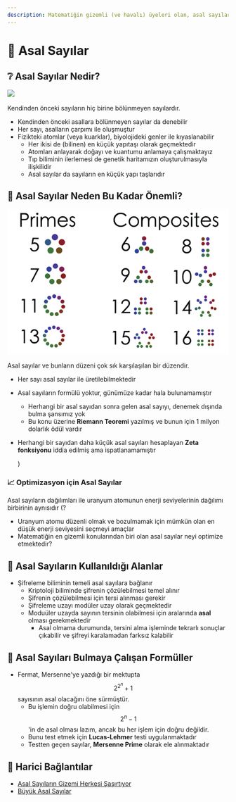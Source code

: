 ```yaml
---
description: Matematiğin gizemli (ve havalı) üyeleri olan, asal sayıları anlatır.
---
```


# 🔢 Asal Sayılar

## ❔ Asal Sayılar Nedir?

![](../.gitbook/assets/Sieve\_of\_Eratosthenes\_animation.gif)

Kendinden önceki sayıların hiç birine bölünmeyen sayılardır.

* Kendinden önceki asallara bölünmeyen sayılar da denebilir
* Her sayı, asalların çarpımı ile oluşmuştur
* Fizikteki atomlar (veya kuarklar), biyolojideki genler ile kıyaslanabilir
  * Her ikisi de (bilinen) en küçük yapıtaşı olarak geçmektedir
  * Atomları anlayarak doğayı ve kuantumu anlamaya çalışmaktayız
  * Tıp biliminin ilerlemesi de genetik haritamızın oluşturulmasıyla ilişkilidir
  * Asal sayılar da sayıların en küçük yapı taşlarıdır

## 💎 Asal Sayılar Neden Bu Kadar Önemli?

![](<../.gitbook/assets/image (57).png>)

Asal sayılar ve bunların düzeni çok sık karşılaşılan bir düzendir.

* Her sayı asal sayılar ile üretilebilmektedir
* Asal sayıların formülü yoktur, günümüze kadar hala bulunamamıştır
  * Herhangi bir asal sayıdan sonra gelen asal sayıyı, denemek dışında bulma şansımız yok
  * Bu konu üzerine **Riemann Teoremi** yazılmış ve bunun için 1 milyon dolarlık ödül vardır
*   Herhangi bir sayıdan daha küçük asal sayıları hesaplayan **Zeta fonksiyonu** iddia edilmiş ama ispatlanamamıştır

    )

### 📈 Optimizasyon için Asal Sayılar

Asal sayıların dağılımları ile uranyum atomunun enerji seviyelerinin dağılımı birbirinin aynısıdır (?

* Uranyum atomu düzenli olmak ve bozulmamak için mümkün olan en düşük enerji seviyesini seçmeyi amaçlar
* Matematiğin en gizemli konularından biri olan asal sayılar neyi optimize etmektedir?

## 🐣 Asal Sayıların Kullanıldığı Alanlar

* Şifreleme biliminin temeli asal sayılara bağlanır
  * Kriptoloji biliminde şifrenin çözülebilmesi temel alınır
  * Şifrenin çözülebilmesi için tersi alınması gerekir
  * Şifreleme uzayı modüler uzay olarak geçmektedir
  * Moduüler uzayda sayının tersinin olabilmesi için aralarında **asal** olması gerekmektedir
    * Asal olmama durumunda, tersini alma işleminde tekrarlı sonuçlar çıkabilir ve şifreyi karalamadan farksız kalabilir

## 📜 Asal Sayıları Bulmaya Çalışan Formüller

* Fermat, Mersenne'ye yazdığı bir mektupta $$2^{2^n} + 1$$ sayısının asal olacağını öne sürmüştür.
  * Bu işlemin doğru olabilmesi için $$2^n - 1$$'in de asal olması lazım, ancak bu her işlem için doğru değildir.
  * Bunu test etmek için **Lucas-Lehmer** testi uygulanmaktadır
  * Testten geçen sayılar, **Mersenne Prime** olarak ele alınmaktadır

## 🔗 Harici Bağlantılar

* [Asal Sayıların Gizemi Herkesi Şaşırtıyor](https://www.sabah.com.tr/galeri/teknoloji/asal-sayilarin-gizemi-herkesi-sasirtiyor)
* [Büyük Asal Sayılar](https://sarkac.org/2018/12/buyuk-asal-sayilar/)
